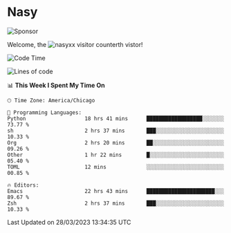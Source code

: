# Nasy

<!--
<p align="center">
<img height="200" src="https://github-readme-stats.vercel.app/api?username=nasyxx&count_private=true&show_icons=true&theme=dracula&include_all_commits=true"/>
<img height="200" src="https://github-readme-stats.vercel.app/api/top-langs/?username=nasyxx&theme=dracula&hide=html,jupyter+notebook&count_private=true&show_icons=true"/>
</p>

  
----------------
-->

![Sponsor](https://img.shields.io/static/v1.svg?label=Sponsor&message=%E2%9D%A4&logo=GitHub&style=flat&color=pink)
 
Welcome, the ![nasyxx visitor counter](https://count.getloli.com/get/@nasyxx?theme=rule34)th vistor!
 
<!--START_SECTION:waka-->
![Code Time](http://img.shields.io/badge/Code%20Time-3%2C321%20hrs%2024%20mins-blue)

![Lines of code](https://img.shields.io/badge/From%20Hello%20World%20I%27ve%20Written-6.2%20million%20lines%20of%20code-blue)

📊 **This Week I Spent My Time On** 

```text
🕑︎ Time Zone: America/Chicago

💬 Programming Languages: 
Python                   18 hrs 41 mins      ██████████████████░░░░░░░   73.77 % 
sh                       2 hrs 37 mins       ███░░░░░░░░░░░░░░░░░░░░░░   10.33 % 
Org                      2 hrs 20 mins       ██░░░░░░░░░░░░░░░░░░░░░░░   09.26 % 
Other                    1 hr 22 mins        █░░░░░░░░░░░░░░░░░░░░░░░░   05.40 % 
TOML                     12 mins             ░░░░░░░░░░░░░░░░░░░░░░░░░   00.85 % 

🔥 Editors: 
Emacs                    22 hrs 43 mins      ██████████████████████░░░   89.67 % 
Zsh                      2 hrs 37 mins       ███░░░░░░░░░░░░░░░░░░░░░░   10.33 % 
```


 Last Updated on 28/03/2023 13:34:35 UTC
<!--END_SECTION:waka-->

<!-- ![visitors](https://visitor-badge.laobi.icu/badge?page_id=nasyxx.nasyxx) -->
